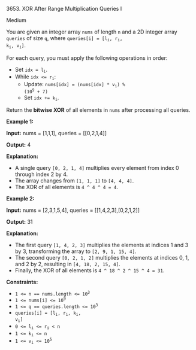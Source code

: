 3653\. XOR After Range Multiplication Queries I

Medium

You are given an integer array `nums` of length `n` and a 2D integer array `queries` of size `q`, where <code>queries[i] = [l<sub>i</sub>, r<sub>i</sub>, k<sub>i</sub>, v<sub>i</sub>]</code>.

For each query, you must apply the following operations in order:

*   Set <code>idx = l<sub>i</sub></code>.
*   While <code>idx <= r<sub>i</sub></code>:
    *   Update: <code>nums[idx] = (nums[idx] * v<sub>i</sub>) % (10<sup>9</sup> + 7)</code>
    *   Set <code>idx += k<sub>i</sub></code>.

Return the **bitwise XOR** of all elements in `nums` after processing all queries.

**Example 1:**

**Input:** nums = [1,1,1], queries = [[0,2,1,4]]

**Output:** 4

**Explanation:**

*   A single query `[0, 2, 1, 4]` multiplies every element from index 0 through index 2 by 4.
*   The array changes from `[1, 1, 1]` to `[4, 4, 4]`.
*   The XOR of all elements is `4 ^ 4 ^ 4 = 4`.

**Example 2:**

**Input:** nums = [2,3,1,5,4], queries = [[1,4,2,3],[0,2,1,2]]

**Output:** 31

**Explanation:**

*   The first query `[1, 4, 2, 3]` multiplies the elements at indices 1 and 3 by 3, transforming the array to `[2, 9, 1, 15, 4]`.
*   The second query `[0, 2, 1, 2]` multiplies the elements at indices 0, 1, and 2 by 2, resulting in `[4, 18, 2, 15, 4]`.
*   Finally, the XOR of all elements is `4 ^ 18 ^ 2 ^ 15 ^ 4 = 31`.

**Constraints:**

*   <code>1 <= n == nums.length <= 10<sup>3</sup></code>
*   <code>1 <= nums[i] <= 10<sup>9</sup></code>
*   <code>1 <= q == queries.length <= 10<sup>3</sup></code>
*   <code>queries[i] = [l<sub>i</sub>, r<sub>i</sub>, k<sub>i</sub>, v<sub>i</sub>]</code>
*   <code>0 <= l<sub>i</sub> <= r<sub>i</sub> < n</code>
*   <code>1 <= k<sub>i</sub> <= n</code>
*   <code>1 <= v<sub>i</sub> <= 10<sup>5</sup></code>